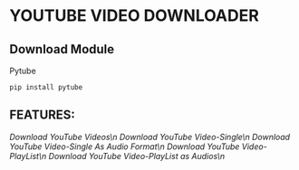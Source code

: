 # YOUTUBE VIDEO DOWNLOADER
## Download Module 
Pytube
```` 
pip install pytube
````
## FEATURES:
*Download YouTube Videos\n*
*Download YouTube Video-Single\n*
*Download YouTube Video-Single As Audio Format\n*
*Download YouTube Video-PlayList\n*
*Download YouTube Video-PlayList as Audios\n*